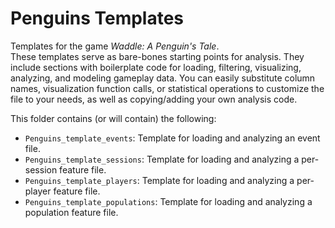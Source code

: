 # Penguins Templates

Templates for the game _Waddle: A Penguin's Tale_.  
These templates serve as bare-bones starting points for analysis.
They include sections with boilerplate code for loading, filtering, visualizing, analyzing, and modeling gameplay data.
You can easily substitute column names, visualization function calls, or statistical operations to customize the file to your needs, as well as copying/adding your own analysis code.

This folder contains (or will contain) the following:

- `Penguins_template_events`: Template for loading and analyzing an event file.
- `Penguins_template_sessions`: Template for loading and analyzing a per-session feature file.
- `Penguins_template_players`: Template for loading and analyzing a per-player feature file.
- `Penguins_template_populations`: Template for loading and analyzing a population feature file.
